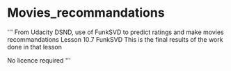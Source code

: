 # Movies_recommandations
'''
From Udacity DSND, use of FunkSVD to predict ratings and make movies recommandations
Lesson 10.7 FunkSVD
This is the final results of the work done in that lesson

No licence required
'''
